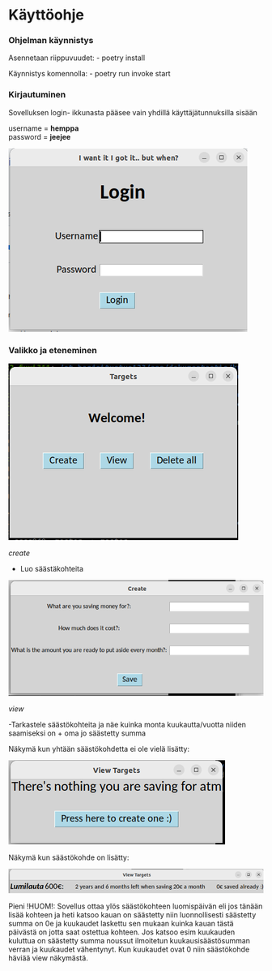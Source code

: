 # Käyttöohje

### Ohjelman käynnistys

Asennetaan riippuvuudet:
    - poetry install

Käynnistys komennolla:
    - poetry run invoke start

### Kirjautuminen

Sovelluksen login- ikkunasta pääsee vain yhdillä käyttäjätunnuksilla sisään

username = **hemppa**  
password = **jeejee**


![](./kuvat/ss)


### Valikko ja eteneminen


![](./kuvat/valikko.png)


*create*
 
- Luo säästäkohteita

![](./kuvat/lisää.png)

*view*

-Tarkastele säästökohteita ja näe kuinka monta kuukautta/vuotta niiden saamiseksi on + oma jo säästetty summa

Näkymä kun yhtään säästökohdetta ei ole vielä lisätty:

![](./kuvat/view_tyhjänä.png)

Näkymä kun säästökohde on lisätty:

![](./kuvat/view_säästökohteella.png)


Pieni !HUOM!: Sovellus ottaa ylös säästökohteen luomispäivän eli jos tänään lisää kohteen ja heti katsoo kauan on säästetty niin luonnollisesti säästetty summa on 0e ja kuukaudet laskettu sen mukaan kuinka kauan tästä päivästä on jotta saat ostettua kohteen. Jos katsoo esim kuukauden kuluttua on säästetty summa noussut ilmoitetun kuukausisäästösumman verran ja kuukaudet vähentynyt. Kun kuukaudet ovat 0 niin säästökohde häviää view näkymästä.



